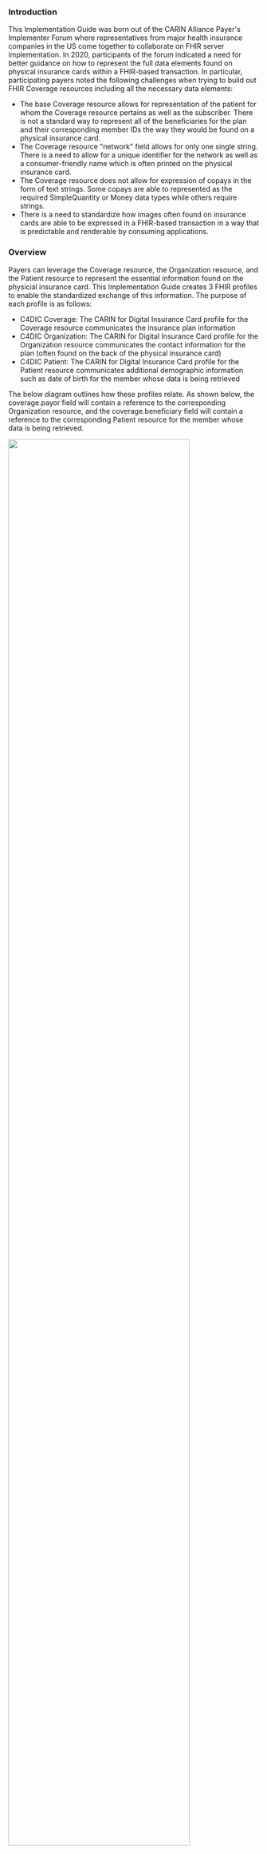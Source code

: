 ### Introduction
<p>This Implementation Guide was born out of the CARIN Alliance Payer's Implementer Forum where representatives from major health insurance companies in the US come together to collaborate on FHIR server implementation. In 2020, participants of the forum indicated a need for better guidance on how to represent the full data elements found on physical insurance cards within a FHIR-based transaction. In particular, participating payers noted the following challenges when trying to build out FHIR Coverage resources including all the necessary data elements:</p>

* The base Coverage resource allows for representation of the patient for whom the Coverage resource pertains as well as the subscriber. There is not a standard way to represent all of the beneficiaries for the plan and their corresponding member IDs the way they would be found on a physical insurance card.
* The Coverage resource "network" field allows for only one single string. There is a need to allow for a unique identifier for the network as well as a consumer-friendly name which is often printed on the physical insurance card.
* The Coverage resource does not allow for expression of copays in the form of text strings. Some copays are able to represented as the required SimpleQuantity or Money data types while others require strings.
* There is a need to standardize how images often found on insurance cards are able to be expressed in a FHIR-based transaction in a way that is predictable and renderable by consuming applications.

### Overview
<p>Payers can leverage the Coverage resource, the Organization resource, and the Patient resource to represent the essential information found on the physicial insurance card. This Implementation Guide creates 3 FHIR profiles to enable the standardized exchange of this information. The purpose of each profile is as follows:</p>

* C4DIC Coverage: The CARIN for Digital Insurance Card profile for the Coverage resource communicates the insurance plan information 
* C4DIC Organization: The CARIN for Digital Insurance Card profile for the Organization resource communicates the contact information for the plan (often found on the back of the physical insurance card)
* C4DIC Patient: The CARIN for Digital Insurance Card profile for the Patient resource communicates additional demographic information such as date of birth for the member whose data is being retrieved

<p>The below diagram outlines how these profiles relate. As shown below, the coverage.payor field will contain a reference to the corresponding Organization resource, and the coverage.beneficiary field will contain a reference to the corresponding Patient resource for the member whose data is being retrieved.</p>

<p><img style="width: 85%; float: none; align: middle;" src="ResourceDiagram.png"/></p>

### Additional Information

<p>For additional information about the exchange of insurance card information please visit these pages:</p>

* <a href="Use_Case.html">Use Case</a>
* <a href="Physical_Insurance_Card_Data_Elements.html">Physical Insurance Card Data Elements</a>

### Boundaries

<p>This Implementation Guide enables the digital exchange and digital rendering of the elements found on a person’s physical insurance card. The primary use case is to support insurance members who wish to retrieve their current proof of insurance coverage digitally via a consumer-facing application. </p>
<p>This IG does NOT address eligibility checks between health providers and the insurance company. </p>
<p>Prescription benefit information is addressed in this implementation guide, but it does not replace pharmacy-specific benefit card standards, i.e. NCPDP standards, and is being provided to augment existing physical insurance cards where pharmacy benefits may need to be included with other coverage.</p>
<p>In keeping with the 80/20 rule, this IG does not solve for all possible insurance card data elements. If additional data elements of interest are identified by the community, they will be integrated in STU2 of this IG. For example, there are a few unique fields relevant to Medicare cards that were unable to be incorporated into this initial IG development cycle (i.e. CMS Contract Number, PBP Code, Segment ID). </p>

